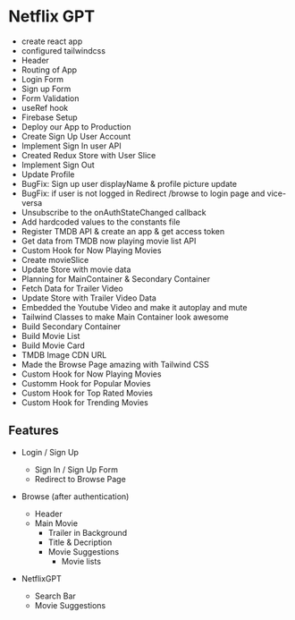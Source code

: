 # Netflix GPT 
- create react app
- configured tailwindcss
- Header
- Routing of App
- Login Form
- Sign up Form
- Form Validation
- useRef hook
- Firebase Setup
- Deploy our App to Production
- Create Sign Up User Account
- Implement Sign In user API
- Created Redux Store with User Slice
- Implement Sign Out
- Update Profile
- BugFix: Sign up user displayName & profile picture update
- BugFix: if user is not logged in Redirect /browse to login page and vice-versa 
- Unsubscribe to the onAuthStateChanged callback
- Add hardcoded values to the constants file
- Register TMDB API & create an app & get access token
- Get data from TMDB now playing movie list API
- Custom Hook for Now Playing Movies
- Create movieSlice
- Update Store with movie data
- Planning for MainContainer & Secondary Container
- Fetch Data for Trailer Video
- Update Store with Trailer Video Data
- Embedded the Youtube Video and make it autoplay and mute
- Tailwind Classes to make Main Container look awesome
- Build Secondary Container
- Build Movie List
- Build Movie Card
- TMDB Image CDN URL
- Made the Browse Page amazing with Tailwind CSS
- Custom Hook for Now Playing Movies
- Customm Hook for Popular Movies
- Custom Hook for Top Rated Movies
- Custom Hook for Trending Movies


## Features
- Login / Sign Up
    - Sign In / Sign Up Form
    - Redirect to Browse Page

- Browse (after authentication)
    - Header
    - Main Movie
        - Trailer in Background
        - Title & Decription
        - Movie Suggestions
            - Movie lists 

- NetflixGPT
    - Search Bar
    - Movie Suggestions